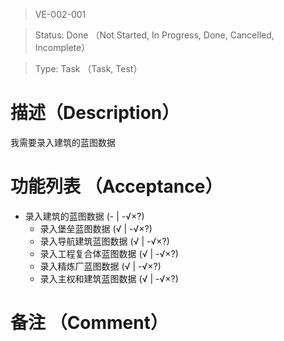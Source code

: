 > VE-002-001

> Status: Done （Not Started, In Progress, Done, Cancelled, Incomplete）

> Type: Task （Task, Test）

# 描述（Description）
我需要录入建筑的蓝图数据

# 功能列表 （Acceptance）
* 录入建筑的蓝图数据 (- | -√×?)
  * 录入堡垒蓝图数据 (√ | -√×?)
  * 录入导航建筑蓝图数据 (√ | -√×?)
  * 录入工程复合体蓝图数据 (√ | -√×?)
  * 录入精炼厂蓝图数据 (√ | -√×?)
  * 录入主权和建筑蓝图数据 (√ | -√×?)

# 备注 （Comment）

